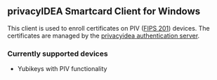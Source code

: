 ## privacyIDEA Smartcard Client for Windows
This client is used to enroll certificates on PIV ([FIPS 201](https://www.nist.gov/identity-access-management/personal-identity-verification-piv)) devices. The certificates are managed by the [privacyidea authentication server](https://github.com/privacyidea/privacyidea).

### Currently supported devices
* Yubikeys with PIV functionality
